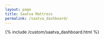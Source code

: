 ```yaml
---
layout: page
title: Saatva Mattress
permalink: /saatva_dashboard/
---
```


{% include /custom/saatva_dashboard.html %}
